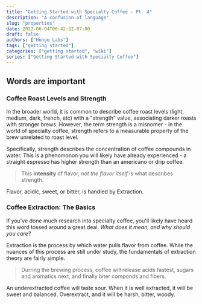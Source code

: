 ```yaml
---
title: "Getting Started with Specialty Coffee - Pt. 4"
description: "A confusion of language"
slug: "properties"
date: 2022-06-04T00:42:32-07:00
draft: false
authors: ["Hunge Labs"]
tags: ["getting started"]
categories: ["getting started", "wiki"]
series: ["Getting Started with Specialty Coffee"]
---
```


## Words are important

### Coffee Roast Levels and Strength

In the broader world, it is common to describe coffee roast levels (light, medium, dark, french, etc) with a "strength" value, associating darker roasts with stronger brews.
However, the term strength is a misnomer - in the world of specialty coffee, strength refers to a measurable property of the brew unrelated to roast level.

Specifically, strength describes the concentration of coffee compounds in water. This is a phenomonon you will likely have already experienced - a straight espresso has higher strength than an americano or drip coffee.
>This **intensity** of flavor, *not the flavor itself* is what describes strength.

Flavor, acidic, sweet, or bitter, is handled by Extraction.

### Coffee Extraction: The Basics

If you've done much research into specialty coffee, you'll likely have heard this word tossed around a great deal.
*What does it mean, and why should you care?*

Extraction is the process by which water pulls flavor from coffee.
While the nuances of this process are still under study, the fundamentals of extraction theory are fairly simple.

>Durring the brewing process, coffee will release acids fastest, sugars and aromatics next, and finally biter componds and fibers.

An underextracted coffee will taste sour.
When it is well extracted, it will be sweet and balanced.
Overextract, and it will be harsh, bitter, woody.
